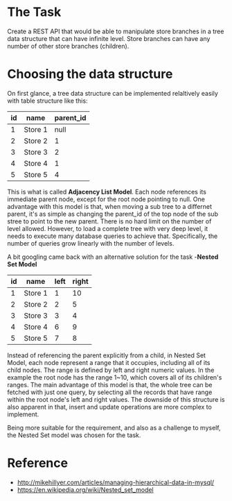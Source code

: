 # The Task
Create a REST API that would be able to manipulate store branches in a tree data structure that can have infinite level.
Store branches can have any number of other store branches (children).

# Choosing the data structure

On first glance, a tree data structure can be implemented relaltively easily with table structure like this:

| id | name    | parent_id |
|----|---------|-----------|
| 1  | Store 1 | null      |
| 2  | Store 2 | 1         |
| 3  | Store 3 | 2         |
| 4  | Store 4 | 1         |
| 5  | Store 5 | 4         |

This is what is called **Adjacency List Model**. Each node references its immediate parent node, except for the root node pointing to null. One advantage with this model is that, when moving a sub tree to a differnet parent, it's as simple as changing the parent_id of the top node of the sub stree to point to the new parent. There is no hard limit on the number of level allowed. However, to load a complete tree with very deep level, it needs to execute many database queries to achieve that. Specifically, the number of queries grow linearly with the number of levels.


A bit googling came back with an alternative solution for the task -**Nested Set Model**

| id | name    | left | right |
|----|---------|-----|-----|
| 1  | Store 1 | 1   | 10  |
| 2  | Store 2 | 2   | 5   |
| 3  | Store 3 | 3   | 4   |
| 4  | Store 4 | 6   | 9   |
| 5  | Store 5 | 7   | 8   |

Instead of referencing the parent explicitly from a child, in Nested Set Model, each node represent a range that it occupies, including all of its child nodes. The range is defined by left and right numeric values. In the example the root node has the range 1~10, which covers all of its children's ranges. The main advantage of this model is that, the whole tree can be fetched with just one query, by selecting all the records that have range within the root node's left and right values. The downside of this structure is also apparent in that, insert and update operations are more complex to implement.

Being more suitable for the requirement, and also as a challenge to myself, the Nested Set model was chosen for the task.


# Reference
* http://mikehillyer.com/articles/managing-hierarchical-data-in-mysql/
* https://en.wikipedia.org/wiki/Nested_set_model
